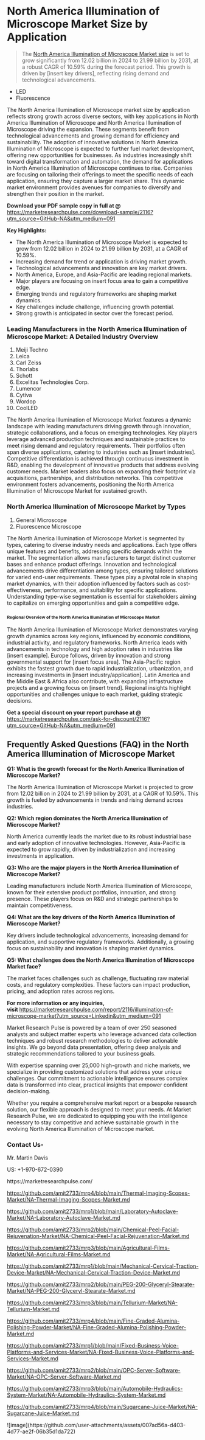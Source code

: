 <h1>North America Illumination of Microscope Market&nbsp;Size by Application</h1><blockquote><p>The <a href="https://marketresearchpulse.com/download-sample/2116?utm_source=GitHub-NA&amp;utm_medium=091">North America Illumination of Microscope Market size</a> is set to grow significantly from 12.02 billion in 2024 to 21.99 billion by 2031, at a robust CAGR of 10.59% during the forecast period. This growth is driven by [insert key drivers], reflecting rising demand and technological advancements.</p></blockquote><ul><li>LED<li> Fluorescence</li></ul><p>The North America Illumination of Microscope market size by application reflects strong growth across diverse sectors, with key applications in North America Illumination of Microscope and North America Illumination of Microscope driving the expansion. These segments benefit from technological advancements and growing demand for efficiency and sustainability. The adoption of innovative solutions in North America Illumination of Microscope is expected to further fuel market development, offering new opportunities for businesses. As industries increasingly shift toward digital transformation and automation, the demand for applications in North America Illumination of Microscope continues to rise. Companies are focusing on tailoring their offerings to meet the specific needs of each application, ensuring they capture a larger market share. This dynamic market environment provides avenues for companies to diversify and strengthen their position in the market.</p><p><strong>Download your PDF sample copy in full at @ </strong><a href="https://marketresearchpulse.com/download-sample/2116?utm_source=GitHub-NA&amp;utm_medium=091">https://marketresearchpulse.com/download-sample/2116?utm_source=GitHub-NA&amp;utm_medium=091</a></p><p><strong>Key Highlights: </strong></p><ul><li>The North America Illumination of Microscope Market is expected to grow from 12.02 billion in 2024 to 21.99 billion by 2031, at a CAGR of 10.59%.</li><li>Increasing demand for trend or application is driving market growth.</li><li>Technological advancements and innovation are key market drivers.</li><li>North America, Europe, and Asia-Pacific are leading regional markets.</li><li>Major players are focusing on insert focus area to gain a competitive edge.</li><li>Emerging trends and regulatory frameworks are shaping market dynamics.</li><li>Key challenges include challenge, influencing growth potential.</li><li>Strong growth is anticipated in sector over the forecast period.</li></ul><h3>Leading Manufacturers in the North America Illumination of Microscope Market: A Detailed Industry Overview</h3><ol><li>Meiji Techno</li><li>Leica</li><li>Carl Zeiss</li><li>Thorlabs</li><li>Schott</li><li>Excelitas Technologies Corp.</li><li>Lumencor</li><li>Cytiva</li><li>Wordop</li><li>CoolLED</li></ol><div class="flex max-w-full flex-col flex-grow"><div class="min-h-8 text-message flex w-full flex-col items-end gap-2 whitespace-normal break-words [.text-message+&amp;]:mt-5" dir="auto" data-message-author-role="assistant" data-message-id="fd8432e4-4910-450d-b182-61b7bfb0a01f" data-message-model-slug="gpt-4o"><div class="flex w-full flex-col gap-1 empty:hidden first:pt-[3px]"><div class="markdown prose w-full break-words dark:prose-invert light"><p>The North America Illumination of Microscope Market features a dynamic landscape with leading manufacturers driving growth through innovation, strategic collaborations, and a focus on emerging technologies. Key players leverage advanced production techniques and sustainable practices to meet rising demand and regulatory requirements. Their portfolios often span diverse applications, catering to industries such as [insert industries]. Competitive differentiation is achieved through continuous investment in R&amp;D, enabling the development of innovative products that address evolving customer needs. Market leaders also focus on expanding their footprint via acquisitions, partnerships, and distribution networks. This competitive environment fosters advancements, positioning the North America Illumination of Microscope Market for sustained growth.</p></div></div></div></div><h3>North America Illumination of Microscope Market by Types</h3><ol><li>General Microscope<li> Fluorescence Microscope</li></ol><div class="flex max-w-full flex-col flex-grow"><div class="min-h-8 text-message flex w-full flex-col items-end gap-2 whitespace-normal break-words [.text-message+&amp;]:mt-5" dir="auto" data-message-author-role="assistant" data-message-id="084470be-0bb7-4664-bddf-5156b4f41249" data-message-model-slug="gpt-4o-mini"><div class="flex w-full flex-col gap-1 empty:hidden first:pt-[3px]"><div class="markdown prose w-full break-words dark:prose-invert light"><p>The North America Illumination of Microscope Market is segmented by types, catering to diverse industry needs and applications. Each type offers unique features and benefits, addressing specific demands within the market. The segmentation allows manufacturers to target distinct customer bases and enhance product offerings. Innovation and technological advancements drive differentiation among types, ensuring tailored solutions for varied end-user requirements. These types play a pivotal role in shaping market dynamics, with their adoption influenced by factors such as cost-effectiveness, performance, and suitability for specific applications. Understanding type-wise segmentation is essential for stakeholders aiming to capitalize on emerging opportunities and gain a competitive edge.</p></div></div></div></div><h3><span style="font-size: 11px;">Regional Overview of the North America Illumination of Microscope Market</span></h3><div class="flex max-w-full flex-col flex-grow"><div class="min-h-8 text-message flex w-full flex-col items-end gap-2 whitespace-normal break-words [.text-message+&amp;]:mt-5" dir="auto" data-message-author-role="assistant" data-message-id="e9038762-ce64-4e30-91c9-9bd413514231" data-message-model-slug="gpt-4o-mini"><div class="flex w-full flex-col gap-1 empty:hidden first:pt-[3px]"><div class="markdown prose w-full break-words dark:prose-invert light"><p>The North America Illumination of Microscope Market demonstrates varying growth dynamics across key regions, influenced by economic conditions, industrial activity, and regulatory frameworks. North America leads with advancements in technology and high adoption rates in industries like [insert example]. Europe follows, driven by innovation and strong governmental support for [insert focus area]. The Asia-Pacific region exhibits the fastest growth due to rapid industrialization, urbanization, and increasing investments in [insert industry/application]. Latin America and the Middle East &amp; Africa also contribute, with expanding infrastructure projects and a growing focus on [insert trend]. Regional insights highlight opportunities and challenges unique to each market, guiding strategic decisions.</p></div></div></div></div><p><strong>Get a special discount on your report purchase at @ </strong><a href="https://marketresearchpulse.com/ask-for-discount/2116?utm_source=GitHub-NA&amp;utm_medium=091">https://marketresearchpulse.com/ask-for-discount/2116?utm_source=GitHub-NA&amp;utm_medium=091</a></p><h2>Frequently Asked Questions (FAQ) in the North America Illumination of Microscope Market</h2><p><strong>Q1: What is the growth forecast for the North America Illumination of Microscope Market?</strong></p><p>The North America Illumination of Microscope Market is projected to grow from 12.02 billion in 2024 to 21.99 billion by 2031, at a CAGR of 10.59%. This growth is fueled by advancements in trends and rising demand across industries.</p><p><strong>Q2: Which region dominates the North America Illumination of Microscope Market?</strong></p><p>North America currently leads the market due to its robust industrial base and early adoption of innovative technologies. However, Asia-Pacific is expected to grow rapidly, driven by industrialization and increasing investments in application.</p><p><strong>Q3: Who are the major players in the North America Illumination of Microscope Market?</strong></p><p>Leading manufacturers include North America Illumination of Microscope, known for their extensive product portfolios, innovation, and strong presence. These players focus on R&amp;D and strategic partnerships to maintain competitiveness.</p><p><strong>Q4: What are the key drivers of the North America Illumination of Microscope Market?</strong></p><p>Key drivers include technological advancements, increasing demand for application, and supportive regulatory frameworks. Additionally, a growing focus on sustainability and innovation is shaping market dynamics.</p><p><strong>Q5: What challenges does the North America Illumination of Microscope Market face?</strong></p><p>The market faces challenges such as challenge, fluctuating raw material costs, and regulatory complexities. These factors can impact production, pricing, and adoption rates across regions.</p><p><strong>For more information or any inquiries, visit&nbsp;</strong><a href="https://marketresearchpulse.com/report/2116/illumination-of-microscope-market?utm_source=Linkedin&utm_medium=091">https://marketresearchpulse.com/report/2116/illumination-of-microscope-market?utm_source=Linkedin&utm_medium=091</a></p><p>Market Research Pulse is powered by a team of over 250 seasoned analysts and subject matter experts who leverage advanced data collection techniques and robust research methodologies to deliver actionable insights. We go beyond data presentation, offering deep analysis and strategic recommendations tailored to your business goals.</p><p>With expertise spanning over 25,000 high-growth and niche markets, we specialize in providing customized solutions that address your unique challenges. Our commitment to actionable intelligence ensures complex data is transformed into clear, practical insights that empower confident decision-making.</p><p>Whether you require a comprehensive market report or a bespoke research solution, our flexible approach is designed to meet your needs. At Market Research Pulse, we are dedicated to equipping you with the intelligence necessary to stay competitive and achieve sustainable growth in the evolving North America Illumination of Microscope market.</p><h3><strong>Contact Us-</strong></h3><p>Mr. Martin Davis</p><p>US: +1-970-672-0390</p><p>https://marketresearchpulse.com/</p><p><a href="https://github.com/amit2733/mrp4/blob/main/Thermal-Imaging-Scopes-Market/NA-Thermal-Imaging-Scopes-Market.md">https://github.com/amit2733/mrp4/blob/main/Thermal-Imaging-Scopes-Market/NA-Thermal-Imaging-Scopes-Market.md</a></p><p><a href="https://github.com/amit2733/mrp1/blob/main/Laboratory-Autoclave-Market/NA-Laboratory-Autoclave-Market.md">https://github.com/amit2733/mrp1/blob/main/Laboratory-Autoclave-Market/NA-Laboratory-Autoclave-Market.md</a></p><p><a href="https://github.com/amit2733/mrp2/blob/main/Chemical-Peel-Facial-Rejuvenation-Market/NA-Chemical-Peel-Facial-Rejuvenation-Market.md">https://github.com/amit2733/mrp2/blob/main/Chemical-Peel-Facial-Rejuvenation-Market/NA-Chemical-Peel-Facial-Rejuvenation-Market.md</a></p><p><a href="https://github.com/amit2733/mrp3/blob/main/Agricultural-Films-Market/NA-Agricultural-Films-Market.md">https://github.com/amit2733/mrp3/blob/main/Agricultural-Films-Market/NA-Agricultural-Films-Market.md</a></p><p><a href="https://github.com/amit2733/mrp1/blob/main/Mechanical-Cervical-Traction-Device-Market/NA-Mechanical-Cervical-Traction-Device-Market.md">https://github.com/amit2733/mrp1/blob/main/Mechanical-Cervical-Traction-Device-Market/NA-Mechanical-Cervical-Traction-Device-Market.md</a></p><p><a href="https://github.com/amit2733/mrp2/blob/main/PEG-200-Glyceryl-Stearate-Market/NA-PEG-200-Glyceryl-Stearate-Market.md">https://github.com/amit2733/mrp2/blob/main/PEG-200-Glyceryl-Stearate-Market/NA-PEG-200-Glyceryl-Stearate-Market.md</a></p><p><a href="https://github.com/amit2733/mrp3/blob/main/Tellurium-Market/NA-Tellurium-Market.md">https://github.com/amit2733/mrp3/blob/main/Tellurium-Market/NA-Tellurium-Market.md</a></p><p><a href="https://github.com/amit2733/mrp4/blob/main/Fine-Graded-Alumina-Polishing-Powder-Market/NA-Fine-Graded-Alumina-Polishing-Powder-Market.md">https://github.com/amit2733/mrp4/blob/main/Fine-Graded-Alumina-Polishing-Powder-Market/NA-Fine-Graded-Alumina-Polishing-Powder-Market.md</a></p><p><a href="https://github.com/amit2733/mrp1/blob/main/Fixed-Business-Voice-Platforms-and-Services-Market/NA-Fixed-Business-Voice-Platforms-and-Services-Market.md">https://github.com/amit2733/mrp1/blob/main/Fixed-Business-Voice-Platforms-and-Services-Market/NA-Fixed-Business-Voice-Platforms-and-Services-Market.md</a></p><p><a href="https://github.com/amit2733/mrp2/blob/main/OPC-Server-Software-Market/NA-OPC-Server-Software-Market.md">https://github.com/amit2733/mrp2/blob/main/OPC-Server-Software-Market/NA-OPC-Server-Software-Market.md</a></p><p><a href="https://github.com/amit2733/mrp3/blob/main/Automobile-Hydraulics-System-Market/NA-Automobile-Hydraulics-System-Market.md">https://github.com/amit2733/mrp3/blob/main/Automobile-Hydraulics-System-Market/NA-Automobile-Hydraulics-System-Market.md</a></p><p><a href="https://github.com/amit2733/mrp4/blob/main/Sugarcane-Juice-Market/NA-Sugarcane-Juice-Market.md">https://github.com/amit2733/mrp4/blob/main/Sugarcane-Juice-Market/NA-Sugarcane-Juice-Market.md</a></p>
![image](https://github.com/user-attachments/assets/007ad56a-d403-4d77-ae2f-06b35d1da722)

